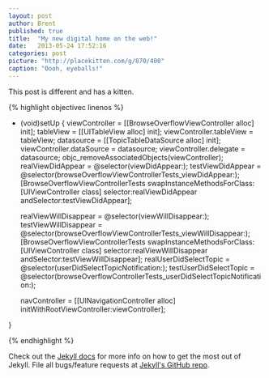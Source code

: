 ```yaml
---
layout: post
author: Brent
published: true
title:  "My new digital home on the web!"
date:   2013-05-24 17:52:16
categories: post
picture: "http://placekitten.com/g/870/400"
caption: "Oooh, eyeballs!"
---
```


This post is different and has a kitten.

{% highlight objectivec linenos %}

- (void)setUp
{
    viewController = [[BrowseOverflowViewController alloc] init];
    tableView = [[UITableView alloc] init];
    viewController.tableView = tableView;
    datasource = [[TopicTableDataSource alloc] init];
    viewController.dataSource = datasource;
    viewController.delegate = datasource;
    objc_removeAssociatedObjects(viewController);
    realViewDidAppear = @selector(viewDidAppear:);
    testViewDidAppear = @selector(browseOverflowViewControllerTests_viewDidAppear:);
    [BrowseOverflowViewControllerTests swapInstanceMethodsForClass:[UIViewController class]
                                                          selector:realViewDidAppear
                                                       andSelector:testViewDidAppear];
    
    realViewWillDisappear = @selector(viewWillDisappear:);
    testViewWillDisappear = @selector(browseOverflowViewControllerTests_viewWillDisappear:);
    [BrowseOverflowViewControllerTests swapInstanceMethodsForClass:[UIViewController class]
                                                          selector:realViewWillDisappear
                                                       andSelector:testViewWillDisappear];
    realUserDidSelectTopic = @selector(userDidSelectTopicNotification:);
    testUserDidSelectTopic = @selector(browseOverflowControllerTests_userDidSelectTopicNotification:);
    
    navController = [[UINavigationController alloc] initWithRootViewController:viewController];
    
}



{% endhighlight %}

Check out the [Jekyll docs][jekyll] for more info on how to get the most out of Jekyll. File all bugs/feature requests at [Jekyll's GitHub repo][jekyll-gh].

[jekyll-gh]: https://github.com/mojombo/jekyll
[jekyll]:    http://jekyllrb.com
